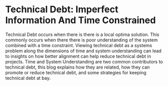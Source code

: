 # Technical Debt: Imperfect Information And Time Constrained

Technical Debt occurs when there is there is a local optima solution. This commonly occurs when there there is poor understanding of the system combined with a time constraint. Viewing technical debt as a systems problem along the dimensions of time and system understanding can lead to insights on how better alignment can help reduce technical debt in projects.  Time and System Understanding are two common contributors to technical debt, this blog explains how they are related, how they can promote or reduce technical debt, and some strategies for keeping technical debt at bay.


